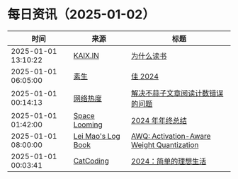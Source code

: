 ﻿# 每日资讯（2025-01-02）

|时间|来源|标题|
|---|---|---|
|2025-01-01 13:10:22|[KAIX.IN](https://kaix.in/feed/)|[为什么读书](https://kaix.in/2025/0101-read/)|
|2025-01-01 06:05:00|[素生](http://z.arlmy.me/atom.xml)|[佳 2024](http://z.arlmy.me/posts/YearlyBest/YearlyBest_2024/)|
|2025-01-01 00:14:13|[网络热度](https://www.packetmania.net/atom.xml)|[解决不蒜子文章阅读计数错误的问题](https://www.packetmania.net/2024/12/31/Fix-View-Count/)|
|2025-01-01 01:42:00|[Space Looming](http://yibie.github.io/index.xml)|[2024 年年终总结](https://www.gtdstudy.com/posts/summary-2024/)|
|2025-01-01 08:00:00|[Lei Mao's Log Book](https://leimao.github.io/atom.xml)|[AWQ: Activation-Aware Weight Quantization](https://leimao.github.io/blog/AWQ-Activation-Aware-Weight-Quantization/)|
|2025-01-01 00:03:41|[CatCoding](https://catcoding.me/atom.xml)|[2024：简单的理想生活](http://catcoding.me/p/2024-summary/)|
